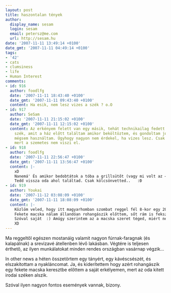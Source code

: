 ```yaml
---
layout: post
title: haszontalan tények
author:
  display_name: sesam
  login: sesam
  email: petersz@me.com
  url: http://sesam.hu
date: '2007-11-11 13:49:14 +0100'
date_gmt: '2007-11-11 04:49:14 +0100'
tags:
- '42'
- cats
- clumsiness
- life
- Human Interest
comments:
- id: 916
  author: foodlfg
  date: '2007-11-11 18:43:40 +0100'
  date_gmt: '2007-11-11 09:43:40 +0100'
  content: Ha esik, nem lesz vizes a szék ? o.O
- id: 917
  author: SeSam
  date: '2007-11-11 21:15:02 +0100'
  date_gmt: '2007-11-11 12:15:02 +0100'
  content: Az erkényem felett van egy másik, tehát technikailag fedett. Ez amúgy egy
    szék, amit a ház előtt találtam amikor beköltöztem, és gondoltam jó lesz, de aztán
    mégsem használtam. Úgyhogy nagyon nem érdekel, ha vizes lesz. Csak nem tudom kidobni,
    mert a szemetes nem viszi el.
- id: 918
  author: foodlfg
  date: '2007-11-11 22:56:47 +0100'
  date_gmt: '2007-11-11 13:56:47 +0100'
  content: |-
    xD
    Nanemá' És amikor bedobtátok a tóba a grillsütőt (vagy mi volt az – ha jól emlékszem) ? Azt is el tudtátok tüntetni. Nehogy már egy szék gondot okozzon.
    Tedd vissza oda ahol találtad. Csak kölcsönvetted..   :Đ
- id: 919
  author: Youkai
  date: '2007-11-12 03:08:09 +0100'
  date_gmt: '2007-11-11 18:08:09 +0100'
  content: |-
    Közlöm veled, hogy itt magyarhomban szombat reggel fél 8-kor egy 2000 watt teljesítményű ütvefúró ébresztett, ahogy a kecskeméti házgyár egyik remekének falát vésik..., szerinted mit kívántam a kedves szomszédnak (sátáni smile ...)
    Fekete macska nálam állandóan rohangászik előttem, sőt rám is fekszik, de ő hivatalosan rendszeresített, egér/bogár/légy fogóm...
    Szóval saját  :) Amúgy szerintem az a macska szeret téged, miért nem etted? Vagy nem elégé kawwaiii??, vagy babonás  vagy  :D
    XD
---
```


Ma reggeltől egészen mostanáig valamit nagyon fúrnak-faragnak (és kalapálnak) a srevizavé átellenben lévő lakásban. Végtére is teljesen érthető, az ilyen munkálatokat minden rendes országban vasárnap végzik...

In other news a héten összetörtem egy tányért, egy kávéscsészét, és elszakítottam a nyakláncomat. Ja, és kiderítettem hogy azért rohangászik egy fekete macska keresztbe előttem a saját erkélyemen, mert az oda kitett irodai széken alszik.

Szóval ilyen nagyon fontos események vannak, bizony.
